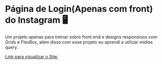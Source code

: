 # Página de Login(Apenas com front) do Instagram 🖥️

Um projeto apenas para treinar sobre front end e designs responsivos com Grids e FlexBox, além disso com esse projeto eu aprendi a utilizar midias query.

<a href="https://edsondev-nascimento.github.io/front-login-instagram/">Link para visualizar o Site:</a>
 
